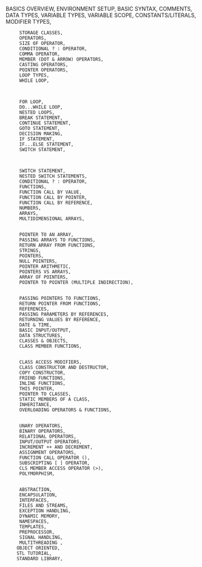 
 BASICS OVERVIEW,
        ENVIRONMENT SETUP,
        BASIC SYNTAX,
        COMMENTS,
        DATA TYPES,
        VARIABLE TYPES,
        VARIABLE SCOPE,
        CONSTANTS/LITERALS,
        MODIFIER TYPES,


         STORAGE CLASSES,
         OPERATORS,
         SIZE OF OPERATOR,
         CONDITIONAL ? : OPERATOR,
         COMMA OPERATOR,
         MEMBER (DOT & ARROW) OPERATORS,
         CASTING OPERATORS,
         POINTER OPERATORS,
         LOOP TYPES,
         WHILE LOOP,



         FOR LOOP,
         DO...WHILE LOOP,
         NESTED LOOPS,
         BREAK STATEMENT,
         CONTINUE STATEMENT,
         GOTO STATEMENT,
         DECISION MAKING,
         IF STATEMENT,
         IF...ELSE STATEMENT,
         SWITCH STATEMENT,



         SWITCH STATEMENT,
         NESTED SWITCH STATEMENTS,
         CONDITIONAL ? : OPERATOR,
         FUNCTIONS,
         FUNCTION CALL BY VALUE,
         FUNCTION CALL BY POINTER,
         FUNCTION CALL BY REFERENCE,
         NUMBERS,
         ARRAYS,
         MULTIDIMENSIONAL ARRAYS,


         POINTER TO AN ARRAY,
         PASSING ARRAYS TO FUNCTIONS,
         RETURN ARRAY FROM FUNCTIONS,
         STRINGS,
         POINTERS,
         NULL POINTERS,
         POINTER ARITHMETIC,
         POINTERS VS ARRAYS,
         ARRAY OF POINTERS,
         POINTER TO POINTER (MULTIPLE INDIRECTION),


         PASSING POINTERS TO FUNCTIONS,
         RETURN POINTER FROM FUNCTIONS,
         REFERENCES,
         PASSING PARAMETERS BY REFERENCES,
         RETURNING VALUES BY REFERENCE,
         DATE & TIME,
         BASIC INPUT/OUTPUT,
         DATA STRUCTURES,
         CLASSES & OBJECTS,
         CLASS MEMBER FUNCTIONS,


         CLASS ACCESS MODIFIERS,
         CLASS CONSTRUCTOR AND DESTRUCTOR,
         COPY CONSTRUCTOR,
         FRIEND FUNCTIONS,
         INLINE FUNCTIONS,
         THIS POINTER,
         POINTER TO CLASSES,
         STATIC MEMBERS OF A CLASS,
         INHERITANCE,
         OVERLOADING OPERATORS & FUNCTIONS,


         UNARY OPERATORS,
         BINARY OPERATORS,
         RELATIONAL OPERATORS,
         INPUT/OUTPUT OPERATORS,
         INCREMENT ++ AND DECREMENT,
         ASSIGNMENT OPERATORS,
         FUNCTION CALL OPERATOR (),
         SUBSCRIPTING [ ] OPERATOR,
         CLS MEMBER ACCESS OPERATOR (>),
         POLYMORPHISM,


         ABSTRACTION,
         ENCAPSULATION,
         INTERFACES,
         FILES AND STREAMS,
         EXCEPTION HANDLING,
         DYNAMIC MEMORY,
         NAMESPACES,
         TEMPLATES,
         PREPROCESSOR,
         SIGNAL HANDLING,
         MULTITHREADING ,
        OBJECT ORIENTED,
        STL TUTORIAL,
        STANDARD LIBRARY,

